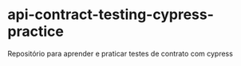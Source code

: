 # api-contract-testing-cypress-practice
Repositório para aprender e praticar testes de contrato com cypress
